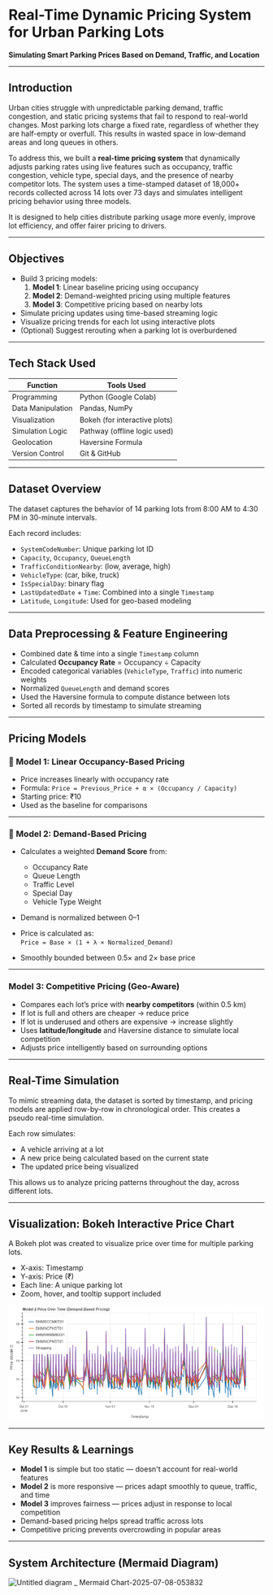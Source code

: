 # Real-Time Dynamic Pricing System for Urban Parking Lots  
**Simulating Smart Parking Prices Based on Demand, Traffic, and Location**

---

## Introduction

Urban cities struggle with unpredictable parking demand, traffic congestion, and static pricing systems that fail to respond to real-world changes. Most parking lots charge a fixed rate, regardless of whether they are half-empty or overfull. This results in wasted space in low-demand areas and long queues in others.

To address this, we built a **real-time pricing system** that dynamically adjusts parking rates using live features such as occupancy, traffic congestion, vehicle type, special days, and the presence of nearby competitor lots. The system uses a time-stamped dataset of 18,000+ records collected across 14 lots over 73 days and simulates intelligent pricing behavior using three models.  

It is designed to help cities distribute parking usage more evenly, improve lot efficiency, and offer fairer pricing to drivers.

---

## Objectives

- Build 3 pricing models:
  1. **Model 1**: Linear baseline pricing using occupancy  
  2. **Model 2**: Demand-weighted pricing using multiple features  
  3. **Model 3**: Competitive pricing based on nearby lots  
- Simulate pricing updates using time-based streaming logic
- Visualize pricing trends for each lot using interactive plots
- (Optional) Suggest rerouting when a parking lot is overburdened

---

## Tech Stack Used

| Function             | Tools Used                      |
|----------------------|----------------------------------|
| Programming          | Python (Google Colab)           |
| Data Manipulation    | Pandas, NumPy                   |
| Visualization        | Bokeh (for interactive plots)   |
| Simulation Logic     | Pathway (offline logic used)    |
| Geolocation          | Haversine Formula               |
| Version Control      | Git & GitHub                    |

---

## Dataset Overview

The dataset captures the behavior of 14 parking lots from 8:00 AM to 4:30 PM in 30-minute intervals.

Each record includes:

- `SystemCodeNumber`: Unique parking lot ID  
- `Capacity`, `Occupancy`, `QueueLength`  
- `TrafficConditionNearby`: (low, average, high)  
- `VehicleType`: (car, bike, truck)  
- `IsSpecialDay`: binary flag  
- `LastUpdatedDate` + `Time`: Combined into a single `Timestamp`  
- `Latitude`, `Longitude`: Used for geo-based modeling

---

## Data Preprocessing & Feature Engineering

- Combined date & time into a single `Timestamp` column  
- Calculated **Occupancy Rate** = Occupancy ÷ Capacity  
- Encoded categorical variables (`VehicleType`, `Traffic`) into numeric weights  
- Normalized `QueueLength` and demand scores  
- Used the Haversine formula to compute distance between lots  
- Sorted all records by timestamp to simulate streaming

---

## Pricing Models

### 🔹 Model 1: Linear Occupancy-Based Pricing

- Price increases linearly with occupancy rate  
- Formula: `Price = Previous_Price + α × (Occupancy / Capacity)`  
- Starting price: ₹10  
- Used as the baseline for comparisons

---

### 🔹 Model 2: Demand-Based Pricing

- Calculates a weighted **Demand Score** from:
  - Occupancy Rate  
  - Queue Length  
  - Traffic Level  
  - Special Day  
  - Vehicle Type Weight  

- Demand is normalized between 0–1  
- Price is calculated as:  
  `Price = Base × (1 + λ × Normalized_Demand)`

- Smoothly bounded between 0.5× and 2× base price

---

### Model 3: Competitive Pricing (Geo-Aware)

- Compares each lot’s price with **nearby competitors** (within 0.5 km)  
- If lot is full and others are cheaper → reduce price  
- If lot is underused and others are expensive → increase slightly  
- Uses **latitude/longitude** and Haversine distance to simulate local competition  
- Adjusts price intelligently based on surrounding options

---

## Real-Time Simulation

To mimic streaming data, the dataset is sorted by timestamp, and pricing models are applied row-by-row in chronological order. This creates a pseudo real-time simulation.

Each row simulates:
- A vehicle arriving at a lot
- A new price being calculated based on the current state
- The updated price being visualized

This allows us to analyze pricing patterns throughout the day, across different lots.

---

## Visualization: Bokeh Interactive Price Chart

A Bokeh plot was created to visualize price over time for multiple parking lots.

- X-axis: Timestamp  
- Y-axis: Price (₹)  
- Each line: A unique parking lot  
- Zoom, hover, and tooltip support included

![Bokeh Plot](./bokeh_plot.png)

---

## Key Results & Learnings

- **Model 1** is simple but too static — doesn't account for real-world features  
- **Model 2** is more responsive — prices adapt smoothly to queue, traffic, and time  
- **Model 3** improves fairness — prices adjust in response to local competition  
- Demand-based pricing helps spread traffic across lots  
- Competitive pricing prevents overcrowding in popular areas

---

## System Architecture (Mermaid Diagram)

![Untitled diagram _ Mermaid Chart-2025-07-08-053832](https://github.com/user-attachments/assets/e6868d70-2349-4735-98af-14aaa0f987fe)




